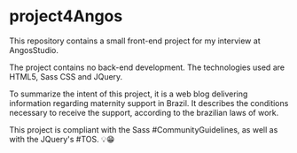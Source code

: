 # project4Angos
This repository contains a small front-end project for my interview at AngosStudio.

The project contains no back-end development. The technologies used are HTML5, Sass CSS and JQuery. 

To summarize the intent of this project, it is a web blog delivering information regarding maternity support in Brazil. It describes the conditions necessary to receive the support, according to the brazilian laws of work. 

This project is compliant with the Sass #CommunityGuidelines, as well as with the JQuery's #TOS. 💡😁 
